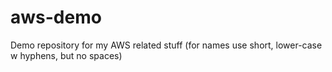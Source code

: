 # aws-demo
Demo repository for my AWS related stuff (for names use short, lower-case w hyphens, but no spaces)
